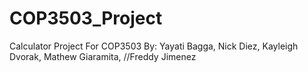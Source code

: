 COP3503_Project
===============

Calculator Project For COP3503
By: Yayati Bagga, Nick Diez, Kayleigh Dvorak, Mathew Giaramita, //Freddy Jimenez

